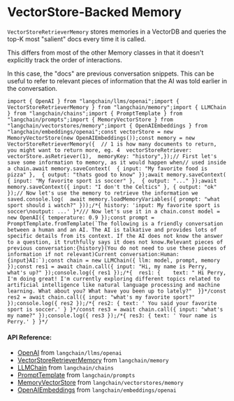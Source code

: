VectorStore-Backed Memory
=========================

`VectorStoreRetrieverMemory` stores memories in a VectorDB and queries the top-K most "salient" docs every time it is called.

This differs from most of the other Memory classes in that it doesn't explicitly track the order of interactions.

In this case, the "docs" are previous conversation snippets. This can be useful to refer to relevant pieces of information that the AI was told earlier in the conversation.

    import { OpenAI } from "langchain/llms/openai";import { VectorStoreRetrieverMemory } from "langchain/memory";import { LLMChain } from "langchain/chains";import { PromptTemplate } from "langchain/prompts";import { MemoryVectorStore } from "langchain/vectorstores/memory";import { OpenAIEmbeddings } from "langchain/embeddings/openai";const vectorStore = new MemoryVectorStore(new OpenAIEmbeddings());const memory = new VectorStoreRetrieverMemory({  // 1 is how many documents to return, you might want to return more, eg. 4  vectorStoreRetriever: vectorStore.asRetriever(1),  memoryKey: "history",});// First let's save some information to memory, as it would happen when// used inside a chain.await memory.saveContext(  { input: "My favorite food is pizza" },  { output: "thats good to know" });await memory.saveContext(  { input: "My favorite sport is soccer" },  { output: "..." });await memory.saveContext({ input: "I don't the Celtics" }, { output: "ok" });// Now let's use the memory to retrieve the information we saved.console.log(  await memory.loadMemoryVariables({ prompt: "what sport should i watch?" }));/*{ history: 'input: My favorite sport is soccer\noutput: ...' }*/// Now let's use it in a chain.const model = new OpenAI({ temperature: 0.9 });const prompt =  PromptTemplate.fromTemplate(`The following is a friendly conversation between a human and an AI. The AI is talkative and provides lots of specific details from its context. If the AI does not know the answer to a question, it truthfully says it does not know.Relevant pieces of previous conversation:{history}(You do not need to use these pieces of information if not relevant)Current conversation:Human: {input}AI:`);const chain = new LLMChain({ llm: model, prompt, memory });const res1 = await chain.call({ input: "Hi, my name is Perry, what's up?" });console.log({ res1 });/*{  res1: {    text: " Hi Perry, I'm doing great! I'm currently exploring different topics related to artificial intelligence like natural language processing and machine learning. What about you? What have you been up to lately?"  }}*/const res2 = await chain.call({ input: "what's my favorite sport?" });console.log({ res2 });/*{ res2: { text: ' You said your favorite sport is soccer.' } }*/const res3 = await chain.call({ input: "what's my name?" });console.log({ res3 });/*{ res3: { text: ' Your name is Perry.' } }*/

#### API Reference:

*   [OpenAI](/docs/api/llms_openai/classes/OpenAI) from `langchain/llms/openai`
*   [VectorStoreRetrieverMemory](/docs/api/memory/classes/VectorStoreRetrieverMemory) from `langchain/memory`
*   [LLMChain](/docs/api/chains/classes/LLMChain) from `langchain/chains`
*   [PromptTemplate](/docs/api/prompts/classes/PromptTemplate) from `langchain/prompts`
*   [MemoryVectorStore](/docs/api/vectorstores_memory/classes/MemoryVectorStore) from `langchain/vectorstores/memory`
*   [OpenAIEmbeddings](/docs/api/embeddings_openai/classes/OpenAIEmbeddings) from `langchain/embeddings/openai`